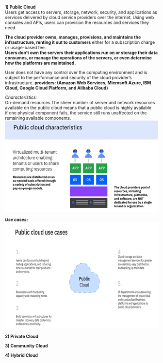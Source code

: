 **1) Public Cloud**  
Users get access to servers, storage, network, security, and applications as services delivered by cloud service providers over the internet. 
Using web consoles and APIs, users can provision the resources and services they need.  

**The cloud provider owns, manages, provisions, and maintains the infrastructure, renting it out to customers** either for a subscription charge or usage-based fee.  
**Users don’t own the servers their applications run on or storage their data consumes, or manage the operations of the servers, or even determine how the platforms are maintained.**

User does not have any control over the computing environment and is subject to the performance and security of the cloud provider’s infrastructure.
**providers: (Amazon Web Services, Microsoft Azure, IBM Cloud, Google Cloud Platform, and Alibaba Cloud)**

*Characteristics:*  
On-demand resources
The sheer number of server and network resources available on the public cloud means that a public cloud is highly available  
if one physical component fails, the service still runs unaffected on the remaining available components.  
<img src="Images/Screenshot%202025-02-16%20162955.png" height = 300>  

***Use cases:***  
<img src="Images/Screenshot%202025-02-16%20164420.png" height = 350>  

**2) Private Cloud**  


**3) Community Cloud**  


**4) Hybrid Cloud**  

